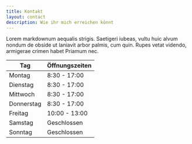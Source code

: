 ```yaml
---
title: Kontakt
layout: contact
description: Wie ihr mich erreichen könnt
---
```


Lorem markdownum aequalis strigis. Saetigeri iubeas, vultu huic alvum nondum de obside ut laniavit arbor palmis, cum quin. Rupes vetat videndo, armigerae crimen habet Priamum nec.

| Tag       | Öffnungszeiten  |
| --------- | --------------- |
| Montag    | 8:30 - 17:00    |
| Dienstag  | 8:30 - 17:00    |
| Mittwoch  | 8:30 - 17:00    |
| Donnerstag| 8:30 - 17:00    |
| Freitag   | 10:00 - 13:00   |
| Samstag   | Geschlossen     |
| Sonntag   | Geschlossen     |
